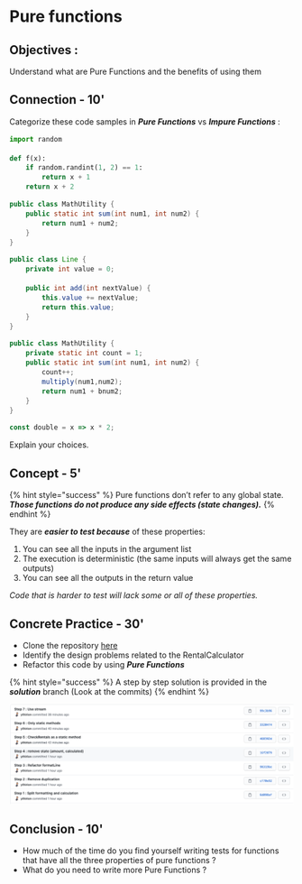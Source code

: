 # Pure functions

## Objectives :

Understand what are Pure Functions and the benefits of using them

## Connection - 10'

Categorize these code samples in _**Pure Functions**_ vs _**Impure Functions**_ :

```python
import random

def f(x):
    if random.randint(1, 2) == 1:
        return x + 1
    return x + 2
```

```java
public class MathUtility {
    public static int sum(int num1, int num2) {
        return num1 + num2;
    }
}
```

```java
public class Line {
    private int value = 0;

    public int add(int nextValue) {
        this.value += nextValue;
        return this.value;
    }
}
```

```java
public class MathUtility {
    private static int count = 1;
    public static int sum(int num1, int num2) {
        count++;
        multiply(num1,num2);
        return num1 + bnum2;
    }
}
```

```javascript
const double = x => x * 2;
```

Explain your choices.

## Concept - 5'

{% hint style="success" %}
Pure functions don’t refer to any global state. _**Those functions do not produce any side effects \(state changes\).**_
{% endhint %}

They are _**easier to test because**_ of these properties:

1. You can see all the inputs in the argument list
2. The execution is deterministic \(the same inputs will always get the same outputs\)
3. You can see all the outputs in the return value

_Code that is harder to test will lack some or all of these properties._

## Concrete Practice - 30'

* Clone the repository [here](https://github.com/ythirion/pure-functions)
* Identify the design problems related to the RentalCalculator
* Refactor this code by using _**Pure Functions**_

{% hint style="success" %}
A step by step solution is provided in the _**solution**_ branch \(Look at the commits\)
{% endhint %}

![](../../.gitbook/assets/image%20%28618%29.png)

## Conclusion - 10'

* How much of the time do you find yourself writing tests for functions that have all the three properties of pure functions ?
* What do you need to write more Pure Functions ?

